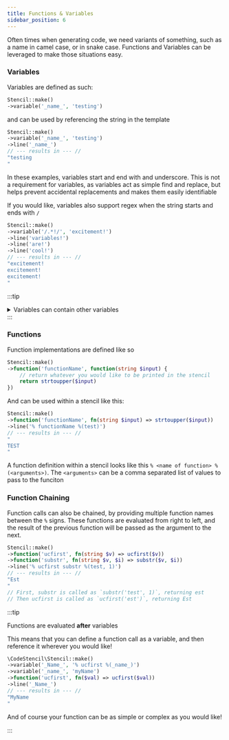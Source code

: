```yaml
---
title: Functions & Variables
sidebar_position: 6
---
```


Often times when generating code, we need variants of something, such as a name in camel case, or in snake case.
Functions and Variables can be leveraged to make those situations easy.

### Variables

Variables are defined as such:

```php
Stencil::make()
->variable('_name_', 'testing')
```

and can be used by referencing the string in the template

```php
Stencil::make()
->variable('_name_', 'testing')
->line('_name_')
// --- results in --- //
"testing
"
```

In these examples, variables start and end with and underscore. 
This is not a requirement for variables, as variables act as simple find and replace, 
but helps prevent accidental replacements and makes them easily identifiable  

If you would like, variables also support regex when the string starts and ends with `/`

```php
Stencil::make()
->variable('/.*!/', 'excitement!')
->line('variables!')
->line('are!')
->line('cool!')
// --- results in --- //
"excitement!
excitement!
excitement!
"
```

:::tip
<details>
<summary>Variables can contain other variables</summary>

```php
Stencil::make()
->variable('test', 'intermediate')
->variable('intermediate', 'value')
->line('test')
->__toString()
// --- results in --- //
"value
"
```

Note that the order in which variables are defined matters for this, as variables will be evaluated in the order in which they are defined.
In the example above, swapping the order will cause the result to be `intermediate` instead of `value`
</details>
:::

### Functions

Function implementations are defined like so

```php
Stencil::make()
->function('functionName', function(string $input) {
    // return whatever you would like to be printed in the stencil
    return strtoupper($input)
})
```

And can be used within a stencil like this:

```php
Stencil::make()
->function('functionName', fn(string $input) => strtoupper($input))
->line('% functionName %(test)')
// --- results in --- //
"
TEST
"
```

A function definition within a stencil looks like this `% <name of function> %(<arguments>)`.
The `<arguments>` can be a comma separated list of values to pass to the funciton

### Function Chaining

Function calls can also be chained, by providing multiple function names between the `%` signs.
These functions are evaluated from right to left, and the result of the previous function will be passed as the argument to the next.

```php
Stencil::make()
->function('ucfirst', fn(string $v) => ucfirst($v))
->function('substr', fn(string $v, $i) => substr($v, $i))
->line('% ucfirst substr %(test, 1)')
// --- results in --- //
"Est
"
// First, substr is called as `substr('test', 1)`, returning est
// Then ucfirst is called as `ucfirst('est')`, returning Est
```

:::tip

Functions are evaluated __after__ variables 

This means that you can define a function call as a variable, and then reference it wherever you would like!

```php
\CodeStencil\Stencil::make()
->variable('_Name_', '% ucfirst %(_name_)')
->variable('_name_', 'myName')
->function('ucfirst', fn($val) => ucfirst($val))
->line('_Name_')
// --- results in --- //
"MyName
"
```

And of course your function can be as simple or complex as you would like!

:::
